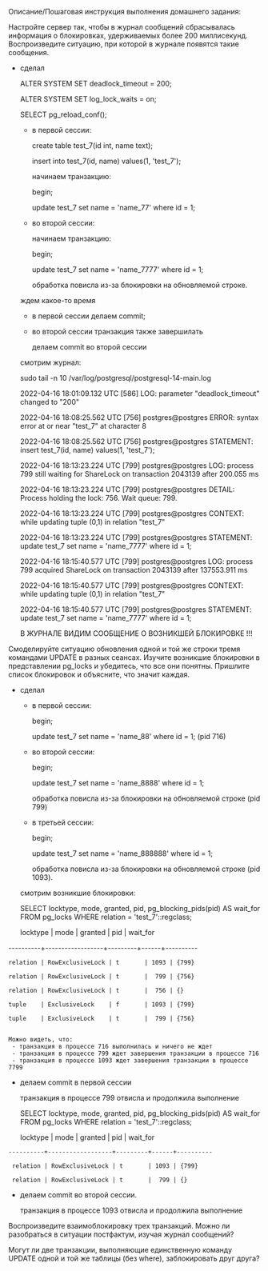Описание/Пошаговая инструкция выполнения домашнего задания:

Настройте сервер так, чтобы в журнал сообщений сбрасывалась информация о блокировках, удерживаемых более 200 миллисекунд.
Воспроизведите ситуацию, при которой в журнале появятся такие сообщения.
 + сделал

   ALTER SYSTEM SET deadlock_timeout = 200;

   ALTER SYSTEM SET log_lock_waits = on;

   SELECT pg_reload_conf();

   - в первой сессии:

     create table test_7(id int, name text);

     insert into test_7(id, name) values(1, 'test_7');

     начинаем транзакцию:

     begin;

     update test_7 set name = 'name_77' where id = 1;

   - во второй сессии:

      начинаем транзакцию:

      begin;

      update test_7 set name = 'name_7777' where id = 1;

      обработка повисла из-за блокировки на обновляемой строке.

   ждем какое-то время

   - в первой сессии делаем commit;

   - во второй сессии транзакция также завершилать

      делаем commit во второй сессии

   смотрим журнал:

   sudo tail -n 10 /var/log/postgresql/postgresql-14-main.log

   2022-04-16 18:01:09.132 UTC [586] LOG:  parameter "deadlock_timeout" changed to "200"

   2022-04-16 18:08:25.562 UTC [756] postgres@postgres ERROR:  syntax error at or near "test_7" at character 8

   2022-04-16 18:08:25.562 UTC [756] postgres@postgres STATEMENT:  insert test_7(id, name) values(1, 'test_7');

   2022-04-16 18:13:23.224 UTC [799] postgres@postgres LOG:  process 799 still waiting for ShareLock on transaction 2043139 after 200.055 ms

   2022-04-16 18:13:23.224 UTC [799] postgres@postgres DETAIL:  Process holding the lock: 756. Wait queue: 799.

   2022-04-16 18:13:23.224 UTC [799] postgres@postgres CONTEXT:  while updating tuple (0,1) in relation "test_7"

   2022-04-16 18:13:23.224 UTC [799] postgres@postgres STATEMENT:  update test_7 set name = 'name_7777' where id = 1;

   2022-04-16 18:15:40.577 UTC [799] postgres@postgres LOG:  process 799 acquired ShareLock on transaction 2043139 after 137553.911 ms

   2022-04-16 18:15:40.577 UTC [799] postgres@postgres CONTEXT:  while updating tuple (0,1) in relation "test_7"

   2022-04-16 18:15:40.577 UTC [799] postgres@postgres STATEMENT:  update test_7 set name = 'name_7777' where id = 1;

   В ЖУРНАЛЕ ВИДИМ СООБЩЕНИЕ О ВОЗНИКШЕЙ БЛОКИРОВКЕ !!!



Смоделируйте ситуацию обновления одной и той же строки тремя командами UPDATE в разных сеансах.
Изучите возникшие блокировки в представлении pg_locks и убедитесь, что все они понятны.
Пришлите список блокировок и объясните, что значит каждая.
  + сделал

    - в первой сессии:

      begin;

      update test_7 set name = 'name_88' where id = 1;  (pid 716)

    - во второй сессии:

      begin;

      update test_7 set name = 'name_8888' where id = 1;

      обработка повисла из-за блокировки на обновляемой строке (pid 799)

    - в третьей сессии:

      begin;

      update test_7 set name = 'name_888888' where id = 1;

      обработка повисла из-за блокировки на обновляемой строке (pid 1093).

    смотрим возникшие блокировки:

    SELECT locktype, mode, granted, pid, pg_blocking_pids(pid) AS wait_for FROM pg_locks WHERE relation = 'test_7'::regclass;

    locktype |       mode       | granted | pid  | wait_for

   ----------+------------------+---------+------+----------

    relation | RowExclusiveLock | t       | 1093 | {799}

    relation | RowExclusiveLock | t       |  799 | {756}

    relation | RowExclusiveLock | t       |  756 | {}

    tuple    | ExclusiveLock    | f       | 1093 | {799}

    tuple    | ExclusiveLock    | t       |  799 | {756}


    Можно видеть, что:
     - транзакция в процессе 716 выполнилась и ничего не ждет
     - транзакция в процессе 799 ждет завершения транзакции в процессе 716
     - транзакция в процессе 1093 ждет завершения транзакции в процессе 7799

   - делаем commit в первой сессии

     транзакция в процессе 799 отвисла и продолжила выполнение

     SELECT locktype, mode, granted, pid, pg_blocking_pids(pid) AS wait_for FROM pg_locks WHERE relation = 'test_7'::regclass;

     locktype |       mode       | granted | pid  | wait_for

    ----------+------------------+---------+------+----------

     relation | RowExclusiveLock | t       | 1093 | {799}

     relation | RowExclusiveLock | t       |  799 | {}

  - делаем commit во второй сессии.

    транзакция в процессе 1093 отвисла и продолжила выполнение



Воспроизведите взаимоблокировку трех транзакций. Можно ли разобраться в ситуации постфактум, изучая журнал сообщений?


Могут ли две транзакции, выполняющие единственную команду UPDATE одной и той же таблицы (без where), заблокировать друг друга?